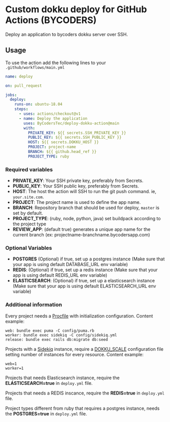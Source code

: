 # Custom dokku deploy for GitHub Actions (BYCODERS)

Deploy an application to bycoders dokku server over SSH.

## Usage

To use the action add the following lines to your `.github/workflows/main.yml`

```yaml
name: deploy

on: pull_request

jobs:
  deploy:
    runs-on: ubuntu-18.04
    steps:
      - uses: actions/checkout@v1
      - name: Deploy the application
        uses: ByCodersTec/deploy-dokku-action@main
        with:
          PRIVATE_KEY: ${{ secrets.SSH_PRIVATE_KEY }}
          PUBLIC_KEY: ${{ secrets.SSH_PUBLIC_KEY }}
          HOST: ${{ secrets.DOKKU_HOST }}
          PROJECT: project-name
          BRANCH: ${{ github.head_ref }}
          PROJECT_TYPE: ruby
```

### Required variables

- **PRIVATE_KEY**: Your SSH private key, preferably from Secrets.
- **PUBLIC_KEY**: Your SSH public key, preferably from Secrets.
- **HOST**: The host the action will SSH to run the git push command. ie, `your.site.com`.
- **PROJECT**: The project name is used to define the app name.
- **BRANCH**: Repository branch that should be used for deploy, `master` is set by default.
- **PROJECT_TYPE**: (ruby, node, python, java) set buildpack according to the project type
- **REVIEW_APP**: (default true) generates a unique app name for the current branch (ex: projectname-branchname.bycodersapp.com)

### Optional Variables

- **POSTGRES** (Optional) if true, set up a postgres instance (Make sure that your app is using default DATABASE_URL env variable)
- **REDIS**: (Optional) if true, set up a redis instance (Make sure that your app is using default REDIS_URL env variable)
- **ELASTICSEARCH**: (Optional) if true, set up a elasticsearch instance (Make sure that your app is using default ELASTICSEARCH_URL env variable)

### Additional information

Every project needs a [Procfile](https://devcenter.heroku.com/articles/procfile) with initialization configuration.
Content example:

```
web: bundle exec puma -C config/puma.rb
worker: bundle exec sidekiq -C config/sidekiq.yml
release: bundle exec rails db:migrate db:seed
```

Projects with a [Sidekiq](https://sidekiq.org/) instance, require a [DOKKU_SCALE](https://dokku.com/docs/processes/process-management/#manually-managing-process-scaling) configuration file setting number of instances for every resource.
Content example:

```
web=1
worker=1
```

Projects that needs Elasticsearch instance, require the **ELASTICSEARCH=true** in `deploy.yml` file.

Projects that needs a REDIS inscance, require the **REDIS=true** in `deploy.yml` file.

Project types different from ruby that requires a postgres instance, needs the **POSTGRES=true** in `deploy.yml` file.
